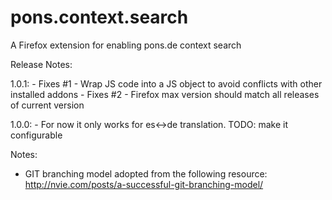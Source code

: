 pons.context.search
===================

A Firefox extension for enabling pons.de context search

Release Notes:

1.0.1:
	- Fixes #1 - Wrap JS code into a JS object to avoid conflicts with other installed addons
	- Fixes #2 - Firefox max version should match all releases of current version

1.0.0:
	- For now it only works for es<->de translation. TODO: make it configurable

Notes:

- GIT branching model adopted from the following resource:
http://nvie.com/posts/a-successful-git-branching-model/
